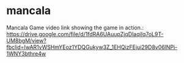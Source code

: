 # mancala
Mancala Game
video link showing the game in action.:
https://drive.google.com/file/d/1fdRA6UAuupZjqDlaqiIq7oL9T-UM8bgM/view?fbclid=IwAR1vWSHmYEoz1YDQGukyw3Z_1EHQizFEjui29D8v06lNPi-1WNY3bthre4w

